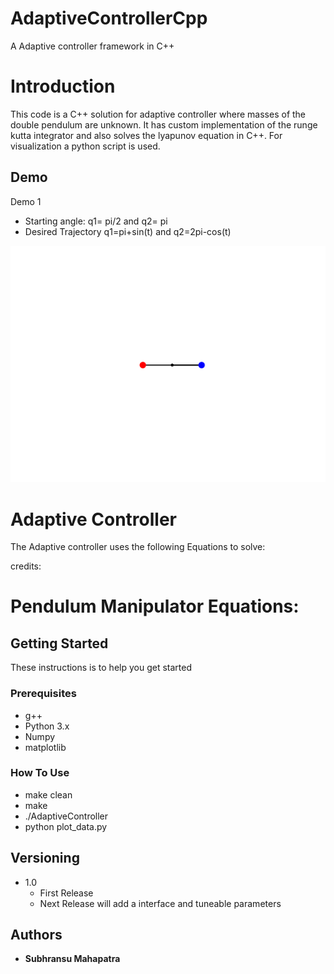 # AdaptiveControllerCpp
A Adaptive controller framework in C++

# Introduction
This code is a C++ solution for adaptive controller where masses of the double pendulum are unknown. It has custom implementation of the runge kutta integrator and also solves the lyapunov equation in C++. For visualization a python script is used. 
## Demo
Demo 1
- Starting angle: q1= pi/2 and q2= pi
- Desired Trajectory q1=pi+sin(t) and q2=2pi-cos(t)

![](DoublePendulum.gif)

# Adaptive Controller
The Adaptive controller uses the following Equations to solve:


credits:

# Pendulum Manipulator Equations:
   
## Getting Started

These instructions is to help you get started

### Prerequisites

- g++
- Python 3.x
- Numpy
- matplotlib

### How To Use
- make clean
- make
- ./AdaptiveController
- python plot_data.py

## Versioning
- 1.0
    - First Release
    - Next Release will add a interface and tuneable parameters


## Authors

* **Subhransu Mahapatra** 



 


